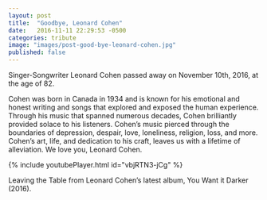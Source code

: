```yaml
---
layout: post
title:  "Goodbye, Leonard Cohen"
date:   2016-11-11 22:29:53 -0500
categories: tribute
image: "images/post-good-bye-leonard-cohen.jpg"
published: false
---
```


<span class="quote">Singer-Songwriter Leonard Cohen passed away on November 10th, 2016, at the age of 82.</span>

Cohen was born in Canada in 1934 and is known for his emotional and honest writing and songs that explored and exposed the human experience. Through his music that spanned numerous decades, Cohen brilliantly provided solace to his listeners. Cohen’s music pierced through the boundaries of depression, despair, love, loneliness, religion, loss, and more. Cohen’s art, life, and dedication to his craft, leaves us with a lifetime of  alleviation. We love you, Leonard Cohen.

{% include youtubePlayer.html id="vbjRTN3-jCg" %}
<figcaption>Leaving the Table from Leonard Cohen’s latest album, You Want it Darker (2016).</figcaption>